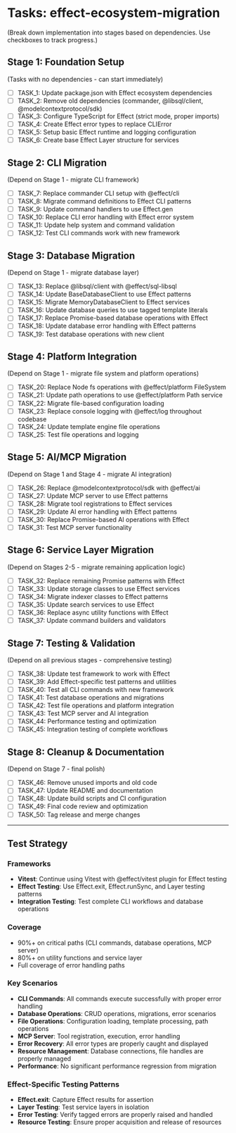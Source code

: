 # Tasks: effect-ecosystem-migration

(Break down implementation into stages based on dependencies. Use checkboxes to track progress.)

## Stage 1: Foundation Setup
(Tasks with no dependencies - can start immediately)
- [ ] TASK_1: Update package.json with Effect ecosystem dependencies
- [ ] TASK_2: Remove old dependencies (commander, @libsql/client, @modelcontextprotocol/sdk)
- [ ] TASK_3: Configure TypeScript for Effect (strict mode, proper imports)
- [ ] TASK_4: Create Effect error types to replace CLIError
- [ ] TASK_5: Setup basic Effect runtime and logging configuration
- [ ] TASK_6: Create base Effect Layer structure for services

## Stage 2: CLI Migration
(Depend on Stage 1 - migrate CLI framework)
- [ ] TASK_7: Replace commander CLI setup with @effect/cli
- [ ] TASK_8: Migrate command definitions to Effect CLI patterns
- [ ] TASK_9: Update command handlers to use Effect.gen
- [ ] TASK_10: Replace CLI error handling with Effect error system
- [ ] TASK_11: Update help system and command validation
- [ ] TASK_12: Test CLI commands work with new framework

## Stage 3: Database Migration
(Depend on Stage 1 - migrate database layer)
- [ ] TASK_13: Replace @libsql/client with @effect/sql-libsql
- [ ] TASK_14: Update BaseDatabaseClient to use Effect patterns
- [ ] TASK_15: Migrate MemoryDatabaseClient to Effect services
- [ ] TASK_16: Update database queries to use tagged template literals
- [ ] TASK_17: Replace Promise-based database operations with Effect
- [ ] TASK_18: Update database error handling with Effect patterns
- [ ] TASK_19: Test database operations with new client

## Stage 4: Platform Integration
(Depend on Stage 1 - migrate file system and platform operations)
- [ ] TASK_20: Replace Node fs operations with @effect/platform FileSystem
- [ ] TASK_21: Update path operations to use @effect/platform Path service
- [ ] TASK_22: Migrate file-based configuration loading
- [ ] TASK_23: Replace console logging with @effect/log throughout codebase
- [ ] TASK_24: Update template engine file operations
- [ ] TASK_25: Test file operations and logging

## Stage 5: AI/MCP Migration
(Depend on Stage 1 and Stage 4 - migrate AI integration)
- [ ] TASK_26: Replace @modelcontextprotocol/sdk with @effect/ai
- [ ] TASK_27: Update MCP server to use Effect patterns
- [ ] TASK_28: Migrate tool registrations to Effect services
- [ ] TASK_29: Update AI error handling with Effect patterns
- [ ] TASK_30: Replace Promise-based AI operations with Effect
- [ ] TASK_31: Test MCP server functionality

## Stage 6: Service Layer Migration
(Depend on Stages 2-5 - migrate remaining application logic)
- [ ] TASK_32: Replace remaining Promise patterns with Effect
- [ ] TASK_33: Update storage classes to use Effect services
- [ ] TASK_34: Migrate indexer classes to Effect patterns
- [ ] TASK_35: Update search services to use Effect
- [ ] TASK_36: Replace async utility functions with Effect
- [ ] TASK_37: Update command builders and validators

## Stage 7: Testing & Validation
(Depend on all previous stages - comprehensive testing)
- [ ] TASK_38: Update test framework to work with Effect
- [ ] TASK_39: Add Effect-specific test patterns and utilities
- [ ] TASK_40: Test all CLI commands with new framework
- [ ] TASK_41: Test database operations and migrations
- [ ] TASK_42: Test file operations and platform integration
- [ ] TASK_43: Test MCP server and AI integration
- [ ] TASK_44: Performance testing and optimization
- [ ] TASK_45: Integration testing of complete workflows

## Stage 8: Cleanup & Documentation
(Depend on Stage 7 - final polish)
- [ ] TASK_46: Remove unused imports and old code
- [ ] TASK_47: Update README and documentation
- [ ] TASK_48: Update build scripts and CI configuration
- [ ] TASK_49: Final code review and optimization
- [ ] TASK_50: Tag release and merge changes

---

## Test Strategy

### Frameworks
- **Vitest**: Continue using Vitest with @effect/vitest plugin for Effect testing
- **Effect Testing**: Use Effect.exit, Effect.runSync, and Layer testing patterns
- **Integration Testing**: Test complete CLI workflows and database operations

### Coverage
- 90%+ on critical paths (CLI commands, database operations, MCP server)
- 80%+ on utility functions and service layer
- Full coverage of error handling paths

### Key Scenarios
- **CLI Commands**: All commands execute successfully with proper error handling
- **Database Operations**: CRUD operations, migrations, error scenarios
- **File Operations**: Configuration loading, template processing, path operations
- **MCP Server**: Tool registration, execution, error handling
- **Error Recovery**: All error types are properly caught and displayed
- **Resource Management**: Database connections, file handles are properly managed
- **Performance**: No significant performance regression from migration

### Effect-Specific Testing Patterns
- **Effect.exit**: Capture Effect results for assertion
- **Layer Testing**: Test service layers in isolation
- **Error Testing**: Verify tagged errors are properly raised and handled
- **Resource Testing**: Ensure proper acquisition and release of resources